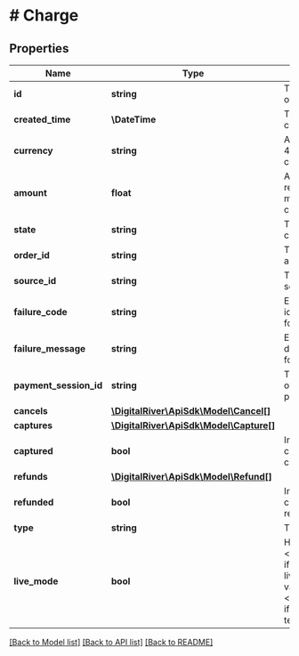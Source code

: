 # # Charge

## Properties

Name | Type | Description | Notes
------------ | ------------- | ------------- | -------------
**id** | **string** | The unique identifier of the charge. | [optional] [readonly]
**created_time** | **\DateTime** | The time when the charge was created. | [optional] [readonly]
**currency** | **string** | A three-letter ISO 4217 currency code. | [optional]
**amount** | **float** | An amount representing how much is to be to charged. | [optional]
**state** | **string** | The state of the charge. | [optional]
**order_id** | **string** | The identifier of the associated order. | [optional]
**source_id** | **string** | The identifier of the source. | [optional]
**failure_code** | **string** | Error code identifying reason for charge failure. | [optional]
**failure_message** | **string** | Error message describing reason for charge failure. | [optional]
**payment_session_id** | **string** | Tracks the process of collecting a payment. | [optional]
**cancels** | [**\DigitalRiver\ApiSdk\Model\Cancel[]**](Cancel.md) |  | [optional]
**captures** | [**\DigitalRiver\ApiSdk\Model\Capture[]**](Capture.md) |  | [optional]
**captured** | **bool** | Indicates if the charge has been captured. | [optional]
**refunds** | [**\DigitalRiver\ApiSdk\Model\Refund[]**](Refund.md) |  | [optional]
**refunded** | **bool** | Indicates if the charge has been refunded. | [optional]
**type** | **string** | The type of charge. | [optional]
**live_mode** | **bool** | Has the value &lt;code&gt;true&lt;/code&gt; if the object exists in live mode and the value &lt;code&gt;false&lt;/code&gt; if the object exists in test mode. | [optional]

[[Back to Model list]](../../README.md#models) [[Back to API list]](../../README.md#endpoints) [[Back to README]](../../README.md)
